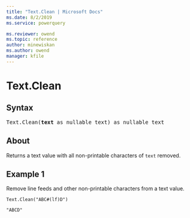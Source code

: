 ```yaml
---
title: "Text.Clean | Microsoft Docs"
ms.date: 8/2/2019
ms.service: powerquery

ms.reviewer: owend
ms.topic: reference
author: minewiskan
ms.author: owend
manager: kfile
---
```

# Text.Clean

## Syntax

<pre>
Text.Clean(<b>text</b> as nullable text) as nullable text
</pre>
  
## About  
Returns a text value with all non-printable characters of `text` removed.

## Example 1
Remove line feeds and other non-printable characters from a text value.

```powerquery-m
Text.Clean("ABC#(lf)D")
```

`"ABCD"`
